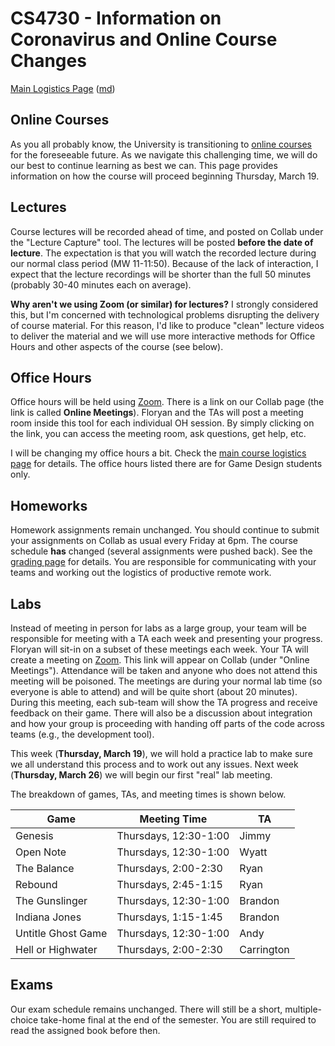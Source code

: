 CS4730 - Information on Coronavirus and Online Course Changes
===============================

[Main Logistics Page](index.html) ([md](index.md))

<a name="introduction"></a>Online Courses
---------------------------------------

As you all probably know, the University is transitioning to [online courses](https://www.virginia.edu/coronavirus/faq#students) for the foreseeable future. As we navigate this challenging time, we will do our best to continue learning as best we can. This page provides information on how the course will proceed beginning Thursday, March 19.

<a name="lectures"></a>Lectures
---------------------------------------

Course lectures will be recorded ahead of time, and posted on Collab under the "Lecture Capture" tool. The lectures will be posted **before the date of lecture**. The expectation is that you will watch the recorded lecture during our normal class period (MW 11-11:50). Because of the lack of interaction, I expect that the lecture recordings will be shorter than the full 50 minutes (probably 30-40 minutes each on average).

**Why aren't we using Zoom (or similar) for lectures?** I strongly considered this, but I'm concerned with technological problems disrupting the delivery of course material. For this reason, I'd like to produce "clean" lecture videos to deliver the material and we will use more interactive methods for Office Hours and other aspects of the course (see below).


<a name="oh"></a>Office Hours
---------------------------------------

Office hours will be held using [Zoom](https://zoom.us/). There is a link on our Collab page (the link is called **Online Meetings**). Floryan and the TAs will post a meeting room inside this tool for each individual OH session. By simply clicking on the link, you can access the meeting room, ask questions, get help, etc.

I will be changing my office hours a bit. Check the [main course logistics page](index.html) for details. The office hours listed there are for Game Design students only.

<a name="hw"></a>Homeworks
---------------------------------------

Homework assignments remain unchanged. You should continue to submit your assignments on Collab as usual every Friday at 6pm. The course schedule **has** changed (several assignments were pushed back). See the [grading page](grading.html) for details. You are responsible for communicating with your teams and working out the logistics of productive remote work. 

<a name="labs"></a>Labs
---------------------------------------

Instead of meeting in person for labs as a large group, your team will be responsible for meeting with a TA each week and presenting your progress. Floryan will sit-in on a subset of these meetings each week. Your TA will create a meeting on [Zoom](https://zoom.us/). This link will appear on Collab (under "Online Meetings"). Attendance will be taken and anyone who does not attend this meeting will be poisoned. The meetings are during your normal lab time (so everyone is able to attend) and will be quite short (about 20 minutes). During this meeting, each sub-team will show the TA progress and receive feedback on their game. There will also be a discussion about integration and how your group is proceeding with handing off parts of the code across teams (e.g., the development tool).

This week (**Thursday, March 19**), we will hold a practice lab to make sure we all understand this process and to work out any issues. Next week (**Thursday, March 26**) we will begin our first "real" lab meeting.

The breakdown of games, TAs, and meeting times is shown below.

| Game 	| Meeting Time | TA |
|---	|---	|---	|
| Genesis | Thursdays, 12:30-1:00 | Jimmy |
| Open Note | Thursdays, 12:30-1:00 | Wyatt |
| The Balance | Thursdays, 2:00-2:30 | Ryan |
| Rebound | Thursdays, 2:45-1:15 | Ryan |
| The Gunslinger | Thursdays, 12:30-1:00 | Brandon |
| Indiana Jones | Thursdays, 1:15-1:45 | Brandon |
| Untitle Ghost Game | Thursdays, 12:30-1:00 | Andy |
| Hell or Highwater | Thursdays, 2:00-2:30 | Carrington |

<a name="exams"></a>Exams
---------------------------------------

Our exam schedule remains unchanged. There will still be a short, multiple-choice take-home final at the end of the semester. You are still required to read the assigned book before then.
